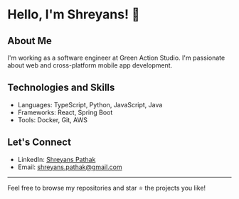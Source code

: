 # Hello, I'm Shreyans! 👋

## About Me
I'm working as a software engineer at Green Action Studio. I'm passionate about web and cross-platform mobile app development.

## Technologies and Skills
- Languages: TypeScript, Python, JavaScript, Java
- Frameworks: React, Spring Boot
- Tools: Docker, Git, AWS

## Let's Connect
- LinkedIn: [Shreyans Pathak](https://www.linkedin.com/in/shreyans-pathak)
- Email: [shreyans.pathak@gmail.com](mailto:shreyans.pathak@gmail.com)

---

Feel free to browse my repositories and star ⭐ the projects you like!
